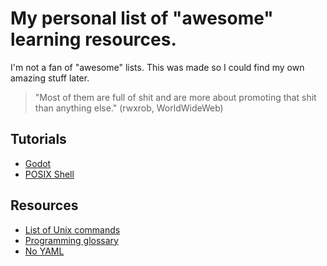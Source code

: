 # My personal list of "awesome" learning resources.

I'm not a fan of "awesome" lists.
This was made so I could find my own amazing stuff later.

> "Most of them are full of shit and are more about promoting that shit than anything else." (rwxrob,  WorldWideWeb)

## Tutorials

* [Godot](https://www.gdquest.com/tutorial/godot/)
* [POSIX Shell](https://www.grymoire.com/Unix/Sh.html)

## Resources

* [List of Unix commands](https://en.wikipedia.org/wiki/List_of_Unix_commands)
* [Programming glossary](https://dlang.org/glossary.html)
* [No YAML](https://noyaml.com/)
